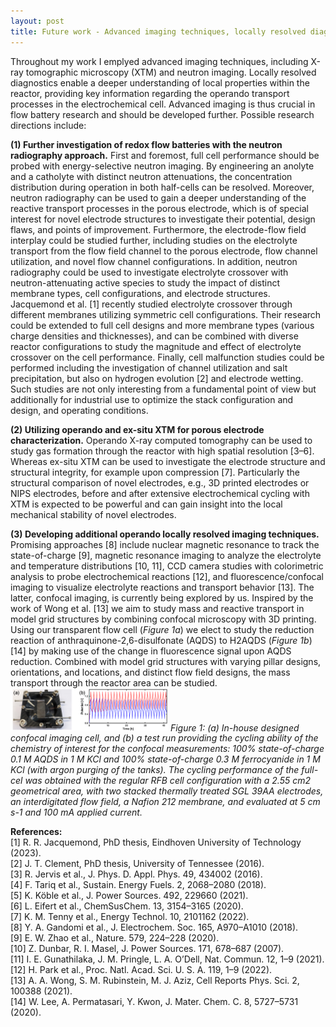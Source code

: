 ```yaml
---
layout: post
title: Future work - Advanced imaging techniques, locally resolved diagnostics
---
```


Throughout my work I emplyed advanced imaging techniques, including X-ray tomographic microscopy (XTM) and neutron imaging. Locally resolved diagnostics enable a deeper understanding of local properties within the reactor, providing key information regarding the operando transport processes in the electrochemical cell. Advanced imaging is thus crucial in flow battery research and should be developed further. Possible research directions include:

**(1)	Further investigation of redox flow batteries with the neutron radiography approach.** First and foremost, full cell performance should be probed with energy-selective neutron imaging. By engineering an anolyte and a catholyte with distinct neutron attenuations, the concentration distribution during operation in both half-cells can be resolved. Moreover, neutron radiography can be used to gain a deeper understanding of the reactive transport processes in the porous electrode, which is of special interest for novel electrode structures to investigate their potential, design flaws, and points of improvement. Furthermore, the electrode-flow field interplay could be studied further, including studies on the electrolyte transport from the flow field channel to the porous electrode, flow channel utilization, and novel flow channel configurations. In addition, neutron radiography could be used to investigate electrolyte crossover with neutron-attenuating active species to study the impact of distinct membrane types, cell configurations, and electrode structures. Jacquemond et al. [1] recently studied electrolyte crossover through different membranes utilizing symmetric cell configurations. Their research could be extended to full cell designs and more membrane types (various charge densities and thicknesses), and can be combined with diverse reactor configurations to study the magnitude and effect of electrolyte crossover on the cell performance. Finally, cell malfunction studies could be performed including the investigation of channel utilization and salt precipitation, but also on hydrogen evolution [2] and electrode wetting. Such studies are not only interesting from a fundamental point of view but additionally for industrial use to optimize the stack configuration and design, and operating conditions.

**(2) 	Utilizing operando and ex-situ XTM for porous electrode characterization.** Operando X-ray computed tomography can be used to study gas formation through the reactor with high spatial resolution [3–6]. Whereas ex-situ XTM can be used to investigate the electrode structure and structural integrity, for example upon compression [7]. Particularly the structural comparison of novel electrodes, e.g., 3D printed electrodes or NIPS electrodes, before and after extensive electrochemical cycling with XTM is expected to be powerful and can gain insight into the local mechanical stability of novel electrodes.

**(3)	Developing additional operando locally resolved imaging techniques.** Promising approaches [8] include nuclear magnetic resonance to track the state-of-charge [9], magnetic resonance imaging to analyze the electrolyte and temperature distributions [10, 11], CCD camera studies with colorimetric analysis to probe electrochemical reactions [12], and fluorescence/confocal imaging to visualize electrolyte reactions and transport behavior [13]. The latter, confocal imaging, is currently being explored by us. Inspired by the work of Wong et al. [13] we aim to study mass and reactive transport in model grid structures by combining confocal microscopy with 3D printing. Using our transparent flow cell (*Figure 1a*) we elect to study the reduction reaction of anthraquinone-2,6-disulfonate (AQDS) to H2AQDS (*Figure 1b*) [14] by making use of the change in fluorescence signal upon AQDS reduction. Combined with model grid structures with varying pillar designs, orientations, and locations, and distinct flow field designs, the mass transport through the reactor area can be studied. 
<img src="/public/blog/confocal.png" alt="color photo ftl" width="50%" height="auto" />
*Figure 1: (a) In-house designed confocal imaging cell, and (b) a test run providing the cycling ability of the chemistry of interest for the confocal measurements: 100% state-of-charge 0.1 M AQDS in 1 M KCl and 100% state-of-charge 0.3 M ferrocyanide in 1 M KCl (with argon purging of the tanks). The cycling performance of the full-cel was obtained with the regular RFB cell configuration with a 2.55 cm2 geometrical area, with two stacked thermally treated SGL 39AA electrodes, an interdigitated flow field, a Nafion 212 membrane, and evaluated at 5 cm s-1 and 100 mA applied current.*

**References:**\
[1]	    R. R. Jacquemond, PhD thesis, Eindhoven University of Technology (2023).\
[2]	    J. T. Clement, PhD thesis, University of Tennessee (2016).\
[3]	    R. Jervis et al., J. Phys. D. Appl. Phys. 49, 434002 (2016).\
[4]	    F. Tariq et al., Sustain. Energy Fuels. 2, 2068–2080 (2018).\
[5]	    K. Köble et al., J. Power Sources. 492, 229660 (2021).\
[6]	    L. Eifert et al., ChemSusChem. 13, 3154–3165 (2020).\
[7]	    K. M. Tenny et al., Energy Technol. 10, 2101162 (2022).\
[8]	    Y. A. Gandomi et al., J. Electrochem. Soc. 165, A970–A1010 (2018).\
[9]	    E. W. Zhao et al., Nature. 579, 224–228 (2020).\
[10]	Z. Dunbar, R. I. Masel, J. Power Sources. 171, 678–687 (2007).\
[11]	I. E. Gunathilaka, J. M. Pringle, L. A. O’Dell, Nat. Commun. 12, 1–9 (2021).\
[12]	H. Park et al., Proc. Natl. Acad. Sci. U. S. A. 119, 1–9 (2022).\
[13]	A. A. Wong, S. M. Rubinstein, M. J. Aziz, Cell Reports Phys. Sci. 2, 100388 (2021).\
[14]	W. Lee, A. Permatasari, Y. Kwon, J. Mater. Chem. C. 8, 5727–5731 (2020).
